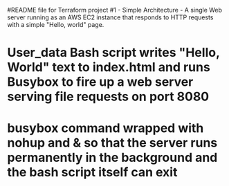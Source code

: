 #README file for Terraform project
#1 - Simple Architecture - A single Web server running as an AWS EC2 instance that responds to HTTP requests with a simple "Hello, world" page.
# User_data Bash script writes "Hello, World" text to index.html and runs Busybox to fire up a web server serving file requests on port 8080
# busybox command wrapped with nohup and & so that the server runs permanently in the background and the bash script itself can exit
